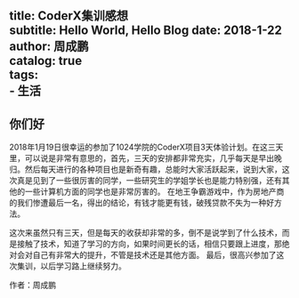                    
title:      CoderX集训感想               
subtitle:   Hello World, Hello Blog 
date:       2018-1-22            
author:     周成鹏                        
catalog: true                      
tags:                              
    - 生活
---

## 你们好
  2018年1月19日很幸运的参加了1024学院的CoderX项目3天体验计划。在这三天里，可以说是非常有意思的，首先，三天的安排都非常充实，几乎每天是早出晚归。然后每天进行的各种项目也是新奇有趣，总能时大家活跃起来，说到大家，这次真是见到了一些很厉害的同学，一些研究生的学姐学长也是能力特别强，还有其他的一些计算机方面的同学也是非常厉害的。
  在地王争霸游戏中，作为房地产商的我们惨遭最后一名，得出的结论，有钱才能更有钱，破残贷款不失为一种好方法。
  
  这次来虽然只有三天，但是每天的收获却非常的多，倒不是说学到了什么技术，而是接触了技术，知道了学习的方向，如果时间更长的话，相信只要跟上进度，那绝对会对自己有非常大的提升，不管是技术还是其他方面。
  最后，很高兴参加了这次集训，以后学习路上继续努力。

作者：周成鹏

